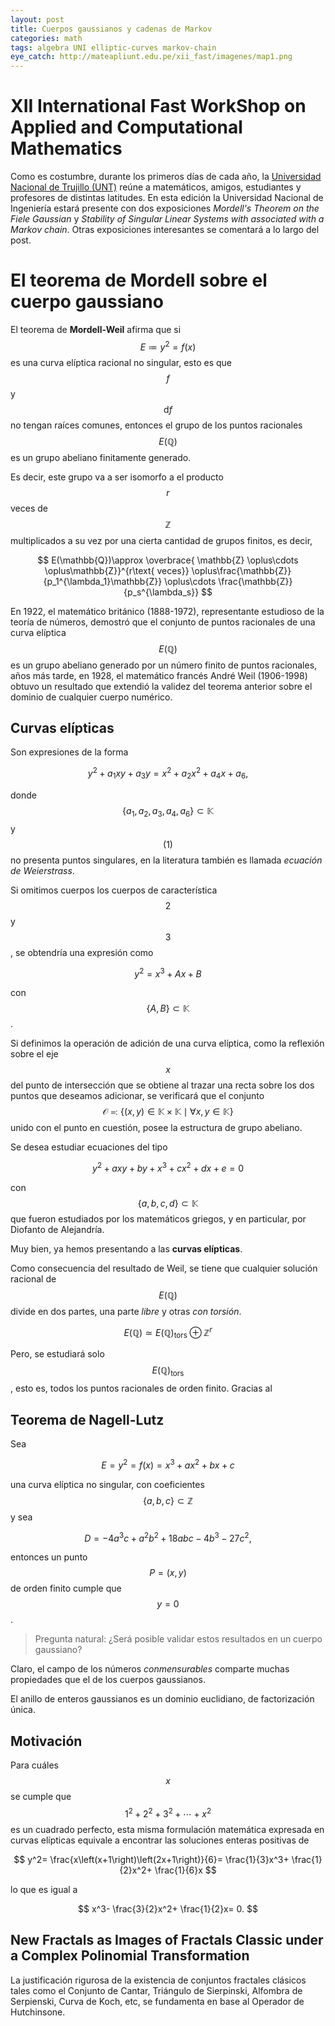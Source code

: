 ```yaml
---
layout: post
title: Cuerpos gaussianos y cadenas de Markov
categories: math
tags: algebra UNI elliptic-curves markov-chain
eye_catch: http://mateapliunt.edu.pe/xii_fast/imagenes/map1.png
---
```


# XII International Fast WorkShop on Applied and Computational Mathematics

Como es costumbre, durante los primeros días de cada año, la
[Universidad Nacional de Trujillo (UNT)](www.unt.edu.pe) reúne a
matemáticos, amigos, estudiantes y profesores de distintas latitudes.
En esta edición la Universidad Nacional de Ingeniería estará presente
con dos exposiciones _Mordell's Theorem on the Fiele Gaussian_ y
_Stability of Singular Linear Systems with associated with a Markov chain_.
Otras exposiciones interesantes se comentará a lo largo del post.

<!--more-->

# El teorema de Mordell sobre el cuerpo gaussiano

El teorema de **Mordell-Weil** afirma que si
$$E\coloneqq y^2=f\left(x\right)$$ es una curva elíptica racional no
singular, esto es que $$f$$ y $$\mathrm{d}f$$ no tengan raíces
comunes, entonces el grupo de los puntos racionales
$$E\left(\mathbb{Q}\right)$$ es un grupo abeliano finitamente
generado.

Es decir, este grupo va a ser isomorfo a el producto $$r$$ veces de
$$\mathbb{Z}$$ multiplicados a su vez por una cierta cantidad de
grupos finitos, es decir,

$$
E(\mathbb{Q})\approx
\overbrace{
  \mathbb{Z}
  \oplus\cdots
  \oplus\mathbb{Z}}^{r\text{ veces}}
  \oplus\frac{\mathbb{Z}}{p_1^{\lambda_1}\mathbb{Z}}
  \oplus\cdots
  \frac{\mathbb{Z}}{p_s^{\lambda_s}}
$$

En 1922, el matemático británico (1888-1972), representante estudioso
de la teoría de números, demostró que el conjunto de puntos
racionales de una curva elíptica $$E\left(\mathbb{Q}\right)$$ es un
grupo abeliano generado por un número finito de puntos racionales,
años más tarde, en 1928, el matemático francés André Weil (1906-1998)
obtuvo un resultado que extendió la validez del teorema anterior
sobre el dominio de cualquier cuerpo numérico.

## Curvas elípticas

Son expresiones de la forma

$$
\tag{1}
y^2+
a_1xy+
a_3y=
x^2+
a_2x^2+
a_4x+
a_6,
$$

donde $$\left\{a_1,a_2,a_3,a_4,a_6\right\}\subset\mathbb{K}$$ y
$$(1)$$ no presenta puntos singulares, en la literatura también es
llamada _ecuación de Weierstrass_.

Si omitimos cuerpos los cuerpos de característica $$2$$ y $$3$$, se
obtendría una expresión como

$$
y^2=
x^3+
Ax+
B
$$

con $$\left\{A,B\right\}\subset\mathbb{K}$$.

Si definimos la operación de adición de una curva elíptica, como la
reflexión sobre el eje $$x$$ del punto de intersección que se obtiene
al trazar una recta sobre los dos puntos que deseamos adicionar, se
verificará que el conjunto
$$\mathcal{O}\eqqcolon\left\{\left(x,y\right)\in\mathbb{K}\times\mathbb{K}\mid\forall x,y\in\mathbb{K}\right\}$$
unido con el punto en cuestión, posee la estructura de grupo abeliano.

Se desea estudiar ecuaciones del tipo

$$
y^2+
axy+
by+
x^3+
cx^2+
dx+
e=
0
$$

con $$\left\{a,b,c,d\right\}\subset\mathbb{K}$$ que fueron estudiados
por los matemáticos griegos, y en particular, por Diofanto de
Alejandría.

Muy bien, ya hemos presentando a las **curvas elípticas**.

Como consecuencia del resultado de Weil, se tiene que cualquier
solución racional de $$E(\mathbb{Q})$$ divide en dos partes, una
parte _libre_ y otras _con torsión_.

$$
E\left(\mathbb{Q}\right)\simeq
{E\left(\mathbb{Q}\right)}_{\text{tors}}\oplus
\mathbb{Z}^r
$$

Pero, se estudiará solo $${E\left(\mathbb{Q}\right)}_{\text{tors}}$$,
esto es, todos los puntos racionales de orden finito.
Gracias al

## Teorema de Nagell-Lutz

Sea

$$
E=
y^2=
f\left(x\right)=
x^3+
ax^2+
bx+
c
$$

una curva elíptica no singular, con coeficientes
$$\left\{a,b,c\right\}\subset\mathbb{Z}$$ y sea

$$
D=
-4a^3c+
a^2b^2+
18abc-
4b^3-
27c^2,
$$

entonces un punto $$P=\left(x,y\right)$$ de orden finito cumple que
$$y=0$$.

> Pregunta natural: ¿Será posible validar estos resultados en un cuerpo gaussiano?

Claro, el campo de los números _conmensurables_ comparte muchas
propiedades que el de los cuerpos gaussianos.

El anillo de enteros gaussianos es un dominio euclidiano, de
factorización única.

## Motivación

Para cuáles $$x$$ se cumple que $$1^2+2^2+3^2+\cdots+x^2$$ es un
cuadrado perfecto, esta misma formulación matemática expresada en
curvas elípticas equivale a encontrar las soluciones enteras
positivas de

$$
y^2=
\frac{x\left(x+1\right)\left(2x+1\right)}{6}=
\frac{1}{3}x^3+
\frac{1}{2}x^2+
\frac{1}{6}x
$$

lo que es igual a

$$
x^3-
\frac{3}{2}x^2+
\frac{1}{2}x=
0.
$$

## New Fractals as Images of Fractals Classic under a Complex Polinomial Transformation

La justificación rigurosa de la existencia de conjuntos fractales
clásicos tales como el Conjunto de Cantar, Triángulo de Sierpinski,
Alfombra de Serpienski, Curva de Koch, etc, se fundamenta en base al
Operador de Hutchinsone.
